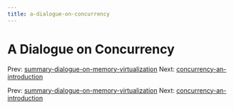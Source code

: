 ```yaml
---
title: a-dialogue-on-concurrency
---
```


# A Dialogue on Concurrency

Prev:
[summary-dialogue-on-memory-virtualization](summary-dialogue-on-memory-virtualization.md)
Next:
[concurrency-an-introduction](concurrency-an-introduction.md)

Prev:
[summary-dialogue-on-memory-virtualization](summary-dialogue-on-memory-virtualization.md)
Next:
[concurrency-an-introduction](concurrency-an-introduction.md)

